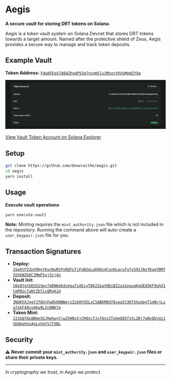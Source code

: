 # Aegis

**A secure vault for storing DRT tokens on Solana.**

Aegis is a token vault system on Solana Devnet that stores DRT tokens towards a target amount. Named after the protective shield of Zeus, Aegis provides a secure way to manage and track token deposits.

## Example Vault

**Token Address:** [`Fdw8FEek786AZhg4PSSm7nsgHCCu3MsorVhXgMeWZY9a`](https://explorer.solana.com/address/Fdw8FEek786AZhg4PSSm7nsgHCCu3MsorVhXgMeWZY9a?cluster=devnet)

![Token Info](./docs/drt-vault.png)

[View Vault Token Account on Solana Explorer](https://explorer.solana.com/address/BhHxBocFdsRPuPZ4NRY8VW6xFDvE6825T4wHgwEAFUew?cluster=devnet)

## Setup

```bash
git clone https://github.com/devwraithe/aegis.git
cd aegis
yarn install
```

## Usage

**Execute vault operations**

```bash
yarn execute-vault
```

**Note:** Minting requires the `mint_authority.json` file which is not included in the repository. Running the command above will auto-create a `user_keypair.json` file for you.

## Transaction Signatures

- **Deploy:** [`2SpHtPZZpX9HytKvnNuMzPxRQFLFiFpB2pLaH5Hz4CunKLqcufg7vS917AxYKapYBM73SVbNZb8C1MmP1uj3zj4o`](https://explorer.solana.com/tx/2SpHtPZZpX9HytKvnNuMzPxRQFLFiFpB2pLaH5Hz4CunKLqcufg7vS917AxYKapYBM73SVbNZb8C1MmP1uj3zj4o?cluster=devnet)
- **Vault Init:** [`56k8YgtbEG51Smy74DN6mEdvXqa7sXEsyT8K2ZeaYHDiBZ2a1dzwuqKqUE85KF9uhX1tmPBzc7aNtZbTicQMvKiH`](https://explorer.solana.com/tx/56k8YgtbEG51Smy74DN6mEdvXqa7sXEsyT8K2ZeaYHDiBZ2a1dzwuqKqUE85KF9uhX1tmPBzc7aNtZbTicQMvKiH?cluster=devnet)
- **Deposit:** [`3NUKhXJggfJf8UyFwDkKNNWqjzZsbHYd5LxC1ABKM8d78vaa5t3KfXXadpgT1gNrjLsa7okF48vvmEw9LZcNNK7e`](https://explorer.solana.com/tx/3NUKhXJggfJf8UyFwDkKNNWqjzZsbHYd5LxC1ABKM8d78vaa5t3KfXXadpgT1gNrjLsa7okF48vvmEw9LZcNNK7e?cluster=devnet)
- **Token Mint:** [`221bQ7ALWBme5GJHwhwySjwZXHNsSjCMdncfJsfAnz2ToGmQ85fytLZBj7qNvQbyUzi5DdmahmiAgLxXgYSJTXNL`](https://explorer.solana.com/tx/221bQ7ALWBme5GJHwhwySjwZXHNsSjCMdncfJsfAnz2ToGmQ85fytLZBj7qNvQbyUzi5DdmahmiAgLxXgYSJTXNL?cluster=devnet)

## Security

⚠️ **Never commit your `mint_authority.json` and `user_keypair.json` files or share their private keys.**

---

_In cryptography we trust, in Aegis we protect._

